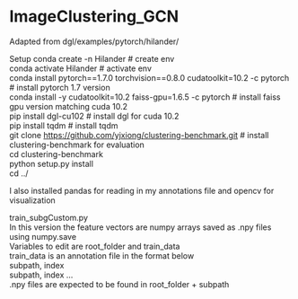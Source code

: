 # ImageClustering_GCN

Adapted from dgl/examples/pytorch/hilander/

Setup
conda create -n Hilander # create env  
conda activate Hilander # activate env  
conda install pytorch==1.7.0 torchvision==0.8.0 cudatoolkit=10.2 -c pytorch # install pytorch 1.7 version  
conda install -y cudatoolkit=10.2 faiss-gpu=1.6.5 -c pytorch # install faiss gpu version matching cuda 10.2  
pip install dgl-cu102 # install dgl for cuda 10.2  
pip install tqdm # install tqdm  
git clone https://github.com/yjxiong/clustering-benchmark.git # install clustering-benchmark for evaluation  
cd clustering-benchmark  
python setup.py install  
cd ../  

I also installed pandas for reading in my annotations file and opencv for visualization

train_subgCustom.py  
In this version the feature vectors are numpy arrays saved as .npy files using numpy.save  
Variables to edit are root_folder and train_data  
train_data is an annotation file in the format below  
subpath, index  
subpath, index ...  
.npy files are expected to be found in root_folder + subpath  
